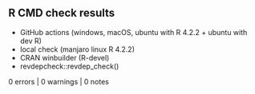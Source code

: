 ## R CMD check results
- GitHub actions (windows, macOS, ubuntu with R 4.2.2 + ubuntu with dev R)
- local check (manjaro linux R 4.2.2)
- CRAN winbuilder (R-devel)
- revdepcheck::revdep_check()

0 errors | 0 warnings | 0 notes

